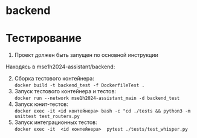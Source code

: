 # backend

# Тестирование
1. Проект должен быть запущен по основной инструкции

Находясь в mse1h2024-assistant/backend:

2. Сборка тестового контейнера: \
```docker build -t backend_test -f DockerfileTest .```
3. Запуск тестового контейнера и тестов: \
```docker run --network mse1h2024-assistant_main -d backend_test```
4. Запуск юнит-тестов: \
```docker exec -it <id контейнера> bash -c "cd ./tests && python3 -m unittest test_routers.py```
5. Запуск интеграционных тестов: \
```docker exec -it  <id контейнера>  pytest ./tests/test_whisper.py```
